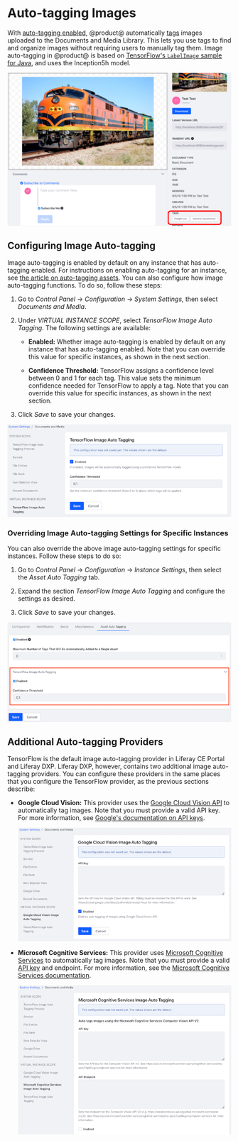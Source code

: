 # Auto-tagging Images

With 
[auto-tagging enabled](/discover/portal/-/knowledge_base/7-2/auto-tagging-assets), 
@product@ automatically 
[tags](/discover/portal/-/knowledge_base/7-2/tagging-content) 
images uploaded to the Documents and Media Library. This lets you use tags to 
find and organize images without requiring users to manually tag them. Image 
auto-tagging in @product@ is based on 
[TensorFlow's `LabelImage` sample for Java](https://github.com/tensorflow/tensorflow/blob/master/tensorflow/java/src/main/java/org/tensorflow/examples/LabelImage.java), 
and uses the Inception5h model. 

![Figure 1: The train in this image was auto-tagged with the tags *freight car* and *electric locomotive*.](../../../images/auto-tagging-images.png)

## Configuring Image Auto-tagging

Image auto-tagging is enabled by default on any instance that has auto-tagging 
enabled. For instructions on enabling auto-tagging for an instance, see 
[the article on auto-tagging assets](/discover/portal/-/knowledge_base/7-2/auto-tagging-assets). 
You can also configure how image auto-tagging functions. To do so, follow these 
steps: 

1.  Go to *Control Panel* &rarr; *Configuration* &rarr; *System Settings*, then 
    select *Documents and Media*. 

2.  Under *VIRTUAL INSTANCE SCOPE*, select *TensorFlow Image Auto Tagging*. The 
    following settings are available: 

    -   **Enabled:** Whether image auto-tagging is enabled by default on any 
        instance that has auto-tagging enabled. Note that you can override this 
        value for specific instances, as shown in the next section. 

    -   **Confidence Threshold:** TensorFlow assigns a confidence level between 
        0 and 1 for each tag. This value sets the minimum confidence needed for 
        TensorFlow to apply a tag. Note that you can override this value for 
        specific instances, as shown in the next section. 
        <!-- I'm assuming 1 is high confidence and 0 is low confidence? -->

3.  Click *Save* to save your changes. 

![Figure 2: Configure image auto-tagging for the instances in your portal.](../../../images/auto-tagging-image-settings.png)

### Overriding Image Auto-tagging Settings for Specific Instances

You can also override the above image auto-tagging settings for specific 
instances. Follow these steps to do so: 

1.  Go to *Control Panel* &rarr; *Configuration* &rarr; *Instance Settings*, 
    then select the *Asset Auto Tagging* tab. 

2.  Expand the section *TensorFlow Image Auto Tagging* and configure the 
    settings as desired. 

3.  Click *Save* to save your changes. 

![Figure 3: Configure image auto-tagging for a specific instance.](../../../images/auto-tagging-image-instance.png)

## Additional Auto-tagging Providers

TensorFlow is the default image auto-tagging provider in Liferay CE Portal and 
Liferay DXP. Liferay DXP, however, contains two additional image auto-tagging 
providers. You can configure these providers in the same places that you 
configure the TensorFlow provider, as the previous sections describe: 

-   **Google Cloud Vision:** This provider uses the 
    [Google Cloud Vision API](https://cloud.google.com/vision/) 
    to automatically tag images. Note that you must provide a valid API key. For 
    more information, see 
    [Google's documentation on API keys](https://cloud.google.com/docs/authentication/api-keys). 

    ![Figure 4: The Google Cloud Vision provider requires an API key.](../../../images/auto-tagging-image-google.png)

-   **Microsoft Cognitive Services:** This provider uses 
    [Microsoft Cognitive Services](https://azure.microsoft.com/en-us/services/cognitive-services/) 
    to automatically tag images. Note that you must provide a valid 
    [API key](https://azure.microsoft.com/en-us/try/cognitive-services/my-apis/?apiSlug=computer-services) 
    and endpoint. For more information, see the
    [Microsoft Cognitive Services documentation](https://docs.microsoft.com/en-us/azure/cognitive-services/). 

    ![Figure 5: The Microsoft Cognitive Services provider requires an API key and endpoint.](../../../images/auto-tagging-image-microsoft.png)
